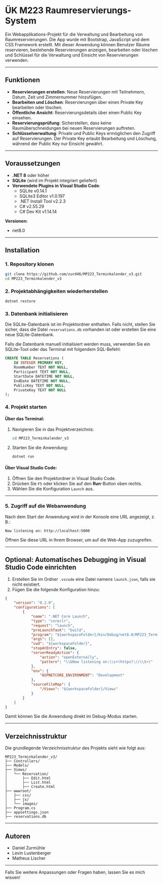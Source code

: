 # ÜK M223 Raumreservierungs-System

Ein Webapplikations-Projekt für die Verwaltung und Bearbeitung von Raumreservierungen. Die App wurde mit Bootstrap, JavaScript und dem CSS Framework erstellt. Mit dieser Anwendung können Benutzer Räume reservieren, bestehende Reservierungen anzeigen, bearbeiten oder löschen und Schlüssel für die Verwaltung und Einsicht von Reservierungen verwenden.

---

## Funktionen

- **Reservierungen erstellen**: Neue Reservierungen mit Teilnehmern, Datum, Zeit und Zimmernummer hinzufügen.
- **Bearbeiten und Löschen**: Reservierungen über einen Private Key bearbeiten oder löschen.
- **Öffentliche Ansicht**: Reservierungsdetails über einen Public Key einsehen.
- **Reservierungsprüfung**: Sicherstellen, dass keine Raumüberschneidungen bei neuen Reservierungen auftreten.
- **Schlüsselverwaltung**: Private und Public Keys ermöglichen den Zugriff auf Reservierungen. Der Private Key erlaubt Bearbeitung und Löschung, während der Public Key nur Einsicht gewährt.

---

## Voraussetzungen

- **.NET 8** oder höher
- **SQLite** (wird im Projekt integriert geliefert)
- **Verwendete Plugins in Visual Studio Code**:
  - SQLite v0.14.1
  - SQLite3 Editor v1.0.197
  - .NET Install Tool v2.2.3
  - C# v2.55.29
  - C# Dev Kit v1.14.14

**Versionen:**
- net8.0

---

## Installation

### 1. Repository klonen

```bash
git clone https://github.com/zurd46/MP223_Terminkalender_v3.git
cd MP223_Terminkalender_v3
```

### 2. Projektabhängigkeiten wiederherstellen

```bash
dotnet restore
```

### 3. Datenbank initialisieren

Die SQLite-Datenbank ist im Projektordner enthalten. Falls nicht, stellen Sie sicher, dass die Datei `reservations.db` vorhanden ist oder erstellen Sie eine neue SQLite-Datenbank. 

Falls die Datenbank manuell initialisiert werden muss, verwenden Sie ein SQLite-Tool oder das Terminal mit folgendem SQL-Befehl:

```sql
CREATE TABLE Reservations (
    Id INTEGER PRIMARY KEY,
    RoomNumber TEXT NOT NULL,
    Participant TEXT NOT NULL,
    StartDate DATETIME NOT NULL,
    EndDate DATETIME NOT NULL,
    PublicKey TEXT NOT NULL,
    PrivateKey TEXT NOT NULL
);
```

### 4. Projekt starten

#### Über das Terminal:

1. Navigieren Sie in das Projektverzeichnis:
   ```bash
   cd MP223_Terminkalender_v3
   ```
2. Starten Sie die Anwendung:
   ```bash
   dotnet run
   ```

#### Über Visual Studio Code:

1. Öffnen Sie den Projektordner in Visual Studio Code.
2. Drücken Sie `F5` oder klicken Sie auf den **Run**-Button oben rechts.
3. Wählen Sie die Konfiguration `Launch` aus.

---

### 5. Zugriff auf die Webanwendung

Nach dem Start der Anwendung wird in der Konsole eine URL angezeigt, z. B.:

```plaintext
Now listening on: http://localhost:5000
```

Öffnen Sie diese URL in Ihrem Browser, um auf die Web-App zuzugreifen.

---

## Optional: Automatisches Debugging in Visual Studio Code einrichten

1. Erstellen Sie im Ordner `.vscode` eine Datei namens `launch.json`, falls sie nicht existiert.
2. Fügen Sie die folgende Konfiguration hinzu:

```json
{
    "version": "0.2.0",
    "configurations": [
        {
            "name": ".NET Core Launch",
            "type": "coreclr",
            "request": "launch",
            "preLaunchTask": "build",
            "program": "${workspaceFolder}/bin/Debug/net8.0/MP223_Terminkalender_v3.dll",
            "args": [],
            "cwd": "${workspaceFolder}",
            "stopAtEntry": false,
            "serverReadyAction": {
                "action": "openExternally",
                "pattern": "\\bNow listening on:\\s+(https?://\\S+)"
            },
            "env": {
                "ASPNETCORE_ENVIRONMENT": "Development"
            },
            "sourceFileMap": {
                "/Views": "${workspaceFolder}/Views"
            }
        }
    ]
}
```

Damit können Sie die Anwendung direkt im Debug-Modus starten.

---

## Verzeichnisstruktur

Die grundlegende Verzeichnisstruktur des Projekts sieht wie folgt aus:

```
MP223_Terminkalender_v3/
├── Controllers/
├── Models/
├── Views/
│   └── Reservation/
│       ├── Edit.html
│       ├── List.html
│       ├── Create.html
├── wwwroot/
│   ├── css/
│   ├── js/
│   └── images/
├── Program.cs
├── appsettings.json
├── reservations.db
```

---

## Autoren

- Daniel Zurmühle
- Levin Lustenberger
- Matheus Lischer

---

Falls Sie weitere Anpassungen oder Fragen haben, lassen Sie es mich wissen!
